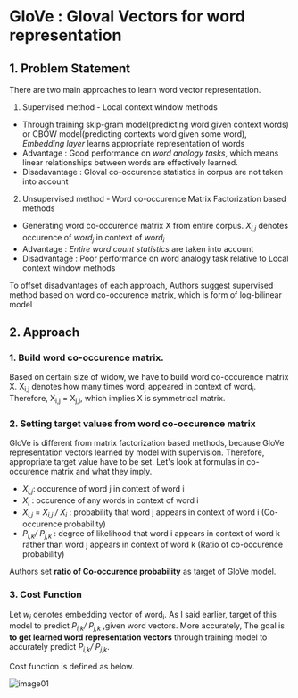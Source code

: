# GloVe : Gloval Vectors for word representation

## 1. Problem Statement
There are two main approaches to learn word vector representation.

1. Supervised method - Local context window methods
  - Through training skip-gram model(predicting word given context words) or CBOW model(predicting contexts word given some word), *Embedding layer* learns appropriate representation of words
  - Advantage : Good performance on *word analogy tasks*, which means linear relationships between words are effectively learned.
  - Disadavantage : Gloval co-occurence statistics in corpus are not taken into account 
2. Unsupervised method - Word co-occurence Matrix Factorization based methods
  - Generating word co-occurence matrix X from entire corpus. *X<sub>i,j</sub>* denotes occurence of *word<sub>j</sub>* in context of *word<sub>i</sub>*
  - Advantage : *Entire word count statistics* are taken into account
  - Disadvantage : Poor performance on word analogy task relative to Local context window methods

To offset disadvantages of each approach, Authors suggest supervised method based on word co-occurence matrix, which is form of log-bilinear model

## 2. Approach
### 1. Build word co-occurence matrix.
  Based on certain size of widow, we have to build word co-occurence matrix X.
  X<sub>i,j</sub> denotes how many times word<sub>j</sub> appeared in context of word<sub>i</sub>. Therefore, X<sub>i,j</sub> = X<sub>j,i</sub>, which implies X is symmetrical matrix.
  
### 2. Setting target values from word co-occurence matrix
  GloVe is different from matrix factorization based methods, because GloVe representation vectors learned by model with supervision. Therefore, appropriate target
  value have to be set. Let's look at formulas in co-occurence matrix and what they imply.
  - *X<sub>i,j</sub>*: occurence of word j in context of word i
  - *X<sub>i</sub>* : occurence of any words in context of word i
  - *X<sub>i,j</sub>* = *X<sub>i,j</sub> / X<sub>i</sub>* : probability that word j appears in context of word i (Co-occurence probability)
  - *P<sub>i,k</sub>/ P<sub>j,k</sub>* : degree of likelihood that word i appears in context of word k rather than word j appears in context of word k (Ratio of co-occurence probability)  

Authors set **ratio of Co-occurence probability** as target of GloVe model.

### 3. Cost Function
Let *w<sub>i</sub>* denotes embedding vector of word<sub>i</sub>.
As I said earlier, target of this model to predict *P<sub>i,k</sub>/ P<sub>j,k</sub>* ,given word vectors. More accurately, The goal is **to get learned word representation vectors** through training model to accurately predict *P<sub>i,k</sub>/ P<sub>j,k</sub>*.

Cost function is defined as below. 

![image01](https://user-images.githubusercontent.com/70640345/115567005-c0c8bb80-a2f5-11eb-9572-9cc0b8449017.png)



 
